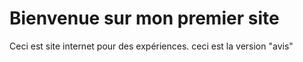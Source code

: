 # Bienvenue sur mon premier site 
Ceci est site internet pour des expériences.
ceci est la version "avis"
